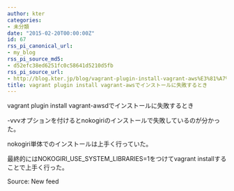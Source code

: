```yaml
---
author: kter
categories:
- 未分類
date: "2015-02-20T00:00:00Z"
id: 67
rss_pi_canonical_url:
- my_blog
rss_pi_source_md5:
- d52efc38ed6251fc0c58641d5210d5fb
rss_pi_source_url:
- http://blog.kter.jp/blog/vagrant-plugin-install-vagrant-aws%E3%81%A7%E3%82%A4%E3%83%B3%E3%82%B9%E3%83%88%E3%83%BC%E3%83%AB%E3%81%AB%E5%A4%B1%E6%95%97%E3%81%99%E3%82%8B%E3%81%A8%E3%81%8D/
title: vagrant plugin install vagrant-awsでインストールに失敗するとき
---
```

vagrant plugin install vagrant-awsdでインストールに失敗するとき

-vvvオプションを付けるとnokogiriのインストールで失敗しているのが分かった。

nokogiri単体でのインストールは上手く行っていた。

最終的にはNOKOGIRI\_USE\_SYSTEM_LIBRARIES=1をつけてvagrant installすることで上手く行った。

Source: New feed